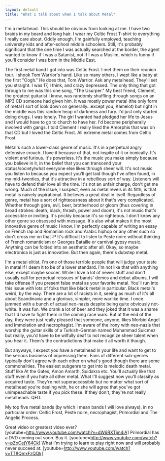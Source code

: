 ```yaml
---
layout: default
title: "What I talk about when I talk about Metal"
---
```

I'm a metalhead. This should be obvious from looking at me. I have two braids in my beard and long hair. I wear my Celtic Frost T-shirt to everything I really care about. Oddly enough, I'm gainfully employed, teaching university kids and after-school middle schoolers. Still, it's probably significant that the one time I was actually searched at the border, the agent wanted to know if I was a Satanist, not if I was a Muslim, which is funny if you'll consider I was born in the Middle East.

The first metal band I got into was Celtic Frost. I met them on their reunion tour. I shook Tom Warrior's hand. Like so many others, I wept like a baby at the first "Oogh." He does that, Tom Warrior. Ask any metalhead. They'll set you straight. I was 17, I think, and crazy depressed. The only thing that got through to me was this one song, "The Usurper." My best friend, Clement, the greatest guitarist I know, was randomly shuffling through songs on an MP3 CD someone had given him. It was mostly power metal (the only form of metal I sort of look down on generally...except you, Kamelot) but right in the middle was this random heap of darkness and fury. I'd just only started doing drugs. I was lonely. The girl I wanted had pledged her life to Jesus and I would have to go to church to have her. I'd become peripherally involved with gangs. I told Clement I really liked the Amorphis that was on that CD but I loved the Celtic Frost. All extreme metal comes from Celtic Frost.

Metal's such a lower-class genre of music. It's in a perpetual angry defensive crouch. I love it because of that, not inspite of it or ironically. It's violent and furious. It's powerless. It's the music you make simply because you believe in it, in the belief that you can transcend your status/society/what everyone else likes through sheer will. It's not music you listen to because you expect you'll get laid though I've often found, in my mid-twenties, that it's attractive in a rebellious sort of way. Listeners will have to defend their love all the time. It's not an unfair charge, don't get me wrong. Much of the issue, I suspect, even as metal revels in its filth, is that metal is naively aspirational. It believes a great deal in itself. Regardless of genre, metal has a sort of righteousness about it that's very complicated. Whether through gore, evil, beer, brotherhood or gloom (thus covering in broad strokes: death, black, thrash, power and doom), it's not music that's accessible or inviting. It's prickly because it's so righteous. I don't know any other genre so obsessed with message. It's also what makes it the most innovative genre of music I know. I'm perfectly capable of writing an essay on French rap and Romanian rock and Arabic hiphop or any other such so don't cross me on that :P It's difficult to listen to Peste noire without thinking of French romanticism or Georges Bataille or carnival gypsy music. Anything can be folded into an aesthetic after all. Okay, so maybe electronica is just as innovative. But then again, there's dubstep metal.

I'm a metal elitist. I'm one of those terrible people that will judge your taste in metal if I deem it to be of a lower standard. I'm not like that with anything else, except maybe soccer. While I love a lot of newer stuff and don't usually call for perpetual reissues of bands' demos and debut albums, I will take offense if you present false metal as your favorite metal. You'll run into this issue with lots of folks that like black metal in particular. Black metal's weird, by the way. There are a lot of racists in it, seeing as much of it's all about Scandinavia and a glorious, simpler, more warlike time. I once jammed with a bunch of actual neo-nazis despite being quite obviously not-white. It was fun. We drank a lot of beer and they joked that it was a shame that I'd have to fight them in the coming race wars. But at the end of the day, they were just really pleased that someone, anyone, likes Morbid Angel and Immolation and necrophagist. I'm aware of the irony with neo-nazis that worship the guitar skills of a Turkish-German named Muhammad Suicmez but really, you'd have to be wilfully deaf to not recognize sheer talent when you hear it. Them's the contradictions that make it all worth it though.

But anyways, I expect you have a metalhead in your life and want to get to the serious business of impressing them. Fans of different sub-genres typically don't agree with each other on what's good though there are some commonalities. The easiest subgenre to get into is melodic death metal. Stuff like At the Gates, Amon Amarth, Suidakra etc. You'll actually like that stuff even if you hate all other metal. What I'll suggest now you'll classify as acquired taste. They're not superaccessible but no matter what sort of metalhead you're dealing with, he or she will agree that you've got unimpeachable taste if you pick these. If they don't, they're not really metalheads. QED.

My top five metal bands (by which I mean bands I will love always), in no particular order: Celtic Frost, Peste noire, necrophagist, Primordial and The Angelic Process.

Great video or greatest video ever?
[youtube=http://www.youtube.com/watch?v=dW6RXTjm4iA]
Primordial has a DVD coming out soon. Buy it.
[youtube=http://www.youtube.com/watch?v=pZoCejY64Ck]
What I'm trying to learn to play right now and will probably never succeed at.
[youtube=http://www.youtube.com/watch?v=TT8QmxFzQQk]